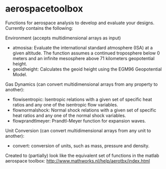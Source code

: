 aerospacetoolbox
================

Functions for aerospace analysis to develop and evaluate your designs. Currently contains the following:

Environment (accepts multidimensional arrays as input)
- atmosisa: Evaluate the international standard atmosphere (ISA) at a given altitude. The function assumes a continued troposphere below 0 meters and an infinite mesosphere above 71 kilometers geopotential height.
- geoidheight: Calculates the geoid height using the EGM96 Geopotential Model.

Gas Dynamics (can convert multidimensional arrays from any property to another):
- flowisentropic: Isentropic relations with a given set of specific heat ratios and any one of the isentropic flow variables.
- flownormalshock: Normal shock relations with a given set of specific heat ratios and any one of the normal shock variables.
- flowprandtlmeyer: Prandtl-Meyer function for expansion waves.

Unit Conversion (can convert multidimensional arrays from any unit to another):
- convert: conversion of units, such as mass, pressure and density.

Created to (partially) look like the equivalent set of functions in the matlab
aerospace toolbox: http://www.mathworks.nl/help/aerotbx/index.html